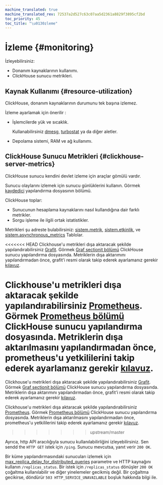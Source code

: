 ```yaml
---
machine_translated: true
machine_translated_rev: 72537a2d527c63c07aa5d2361a8829f3895cf2bd
toc_priority: 45
toc_title: "\u0130zleme"
---
```


# İzleme {#monitoring}

İzleyebilirsiniz:

-   Donanım kaynaklarının kullanımı.
-   ClickHouse sunucu metrikleri.

## Kaynak Kullanımı {#resource-utilization}

ClickHouse, donanım kaynaklarının durumunu tek başına izlemez.

İzleme ayarlamak için önerilir :

-   İşlemcilerde yük ve sıcaklık.

    Kullanabilirsiniz [dmesg](https://en.wikipedia.org/wiki/Dmesg), [turbostat](https://www.linux.org/docs/man8/turbostat.html) ya da diğer aletler.

-   Depolama sistemi, RAM ve ağ kullanımı.

## ClickHouse Sunucu Metrikleri {#clickhouse-server-metrics}

ClickHouse sunucu kendini devlet izleme için araçlar gömülü vardır.

Sunucu olaylarını izlemek için sunucu günlüklerini kullanın. Görmek [kaydedici](server_configuration_parameters/settings.md#server_configuration_parameters-logger) yapılandırma dosyasının bölümü.

ClickHouse toplar:

-   Sunucunun hesaplama kaynaklarını nasıl kullandığına dair farklı metrikler.
-   Sorgu işleme ile ilgili ortak istatistikler.

Metrikleri şu adreste bulabilirsiniz: [sistem.metrik](../operations/system_tables.md#system_tables-metrics), [sistem.etkinlik](../operations/system_tables.md#system_tables-events), ve [sistem.asynchronous\_metrics](../operations/system_tables.md#system_tables-asynchronous_metrics) Tablolar.

<<<<<<< HEAD
Clickhouse'u metrikleri dışa aktaracak şekilde yapılandırabilirsiniz [Grafit](https://github.com/graphite-project). Görmek [Graf sectionit bölümü](server_configuration_parameters/settings.md#server_configuration_parameters-graphite) ClickHouse sunucu yapılandırma dosyasında. Metriklerin dışa aktarımını yapılandırmadan önce, grafit'i resmi olarak takip ederek ayarlamanız gerekir [kılavuz](https://graphite.readthedocs.io/en/latest/install.html).

Clickhouse'u metrikleri dışa aktaracak şekilde yapılandırabilirsiniz [Prometheus](https://prometheus.io). Görmek [Prometheus bölümü](server_configuration_parameters/settings.md#server_configuration_parameters-prometheus) ClickHouse sunucu yapılandırma dosyasında. Metriklerin dışa aktarılmasını yapılandırmadan önce, prometheus'u yetkililerini takip ederek ayarlamanız gerekir [kılavuz](https://prometheus.io/docs/prometheus/latest/installation/).
=======
Clickhouse'u metrikleri dışa aktaracak şekilde yapılandırabilirsiniz [Grafit](https://github.com/graphite-project). Görmek [Graf sectionit bölümü](server-configuration-parameters/settings.md#server_configuration_parameters-graphite) ClickHouse sunucu yapılandırma dosyasında. Metriklerin dışa aktarımını yapılandırmadan önce, grafit'i resmi olarak takip ederek ayarlamanız gerekir [kılavuz](https://graphite.readthedocs.io/en/latest/install.html).

Clickhouse'u metrikleri dışa aktaracak şekilde yapılandırabilirsiniz [Prometheus](https://prometheus.io). Görmek [Prometheus bölümü](server-configuration-parameters/settings.md#server_configuration_parameters-prometheus) ClickHouse sunucu yapılandırma dosyasında. Metriklerin dışa aktarılmasını yapılandırmadan önce, prometheus'u yetkililerini takip ederek ayarlamanız gerekir [kılavuz](https://prometheus.io/docs/prometheus/latest/installation/).
>>>>>>> upstream/master

Ayrıca, http API aracılığıyla sunucu kullanılabilirliğini izleyebilirsiniz. Sen sendd the `HTTP GET` istek için `/ping`. Sunucu mevcutsa, yanıt verir `200 OK`.

Bir küme yapılandırmasındaki sunucuları izlemek için [max\_replica\_delay\_for\_distributed\_queries](settings/settings.md#settings-max_replica_delay_for_distributed_queries) parametre ve HTTP kaynağını kullanın `/replicas_status`. Bir istek için `/replicas_status` dönüşler `200 OK` çoğaltma kullanılabilir ve diğer yinelemeler gecikmiş değil. Bir çoğaltma gecikirse, döndürür `503 HTTP_SERVICE_UNAVAILABLE` boşluk hakkında bilgi ile.
